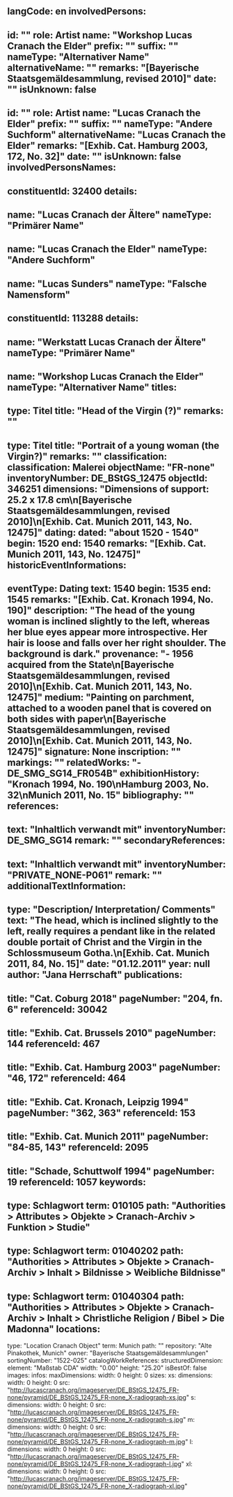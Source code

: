 langCode: en
involvedPersons: 
 - 
   id: ""
  role: Artist
  name: "Workshop Lucas Cranach the Elder"
  prefix: ""
  suffix: ""
  nameType: "Alternativer Name"
  alternativeName: ""
  remarks: "[Bayerische Staatsgemäldesammlung, revised 2010]"
  date: ""
  isUnknown: false
 - 
   id: ""
  role: Artist
  name: "Lucas Cranach the Elder"
  prefix: ""
  suffix: ""
  nameType: "Andere Suchform"
  alternativeName: "Lucas Cranach the Elder"
  remarks: "[Exhib. Cat. Hamburg 2003, 172, No. 32]"
  date: ""
  isUnknown: false
involvedPersonsNames: 
 - 
   constituentId: 32400
  details: 
   - 
   name: "Lucas Cranach der Ältere"
    nameType: "Primärer Name"
   - 
   name: "Lucas Cranach the Elder"
    nameType: "Andere Suchform"
   - 
   name: "Lucas Sunders"
    nameType: "Falsche Namensform"
 - 
   constituentId: 113288
  details: 
   - 
   name: "Werkstatt Lucas Cranach der Ältere"
    nameType: "Primärer Name"
   - 
   name: "Workshop Lucas Cranach the Elder"
    nameType: "Alternativer Name"
titles: 
 - 
   type: Titel
  title: "Head of the Virgin (?)"
  remarks: ""
 - 
   type: Titel
  title: "Portrait of a young woman (the Virgin?)"
  remarks: ""
classification: 
 classification: Malerei
objectName: "FR-none"
inventoryNumber: DE_BStGS_12475
objectId: 346251
dimensions: "Dimensions of support: 25.2 x 17.8 cm\n[Bayerische Staatsgemäldesammlungen, revised 2010]\n[Exhib. Cat. Munich 2011, 143, No. 12475]"
dating: 
 dated: "about 1520 - 1540"
 begin: 1520
 end: 1540
 remarks: "[Exhib. Cat. Munich 2011, 143, No. 12475]"
 historicEventInformations: 
  - 
   eventType: Dating
   text: 1540
   begin: 1535
   end: 1545
   remarks: "[Exhib. Cat. Kronach 1994, No. 190]"
description: "The head of the young woman is inclined slightly to the left, whereas her blue eyes appear more introspective. Her hair is loose and falls over her right shoulder. The background is dark."
provenance: "- 1956 acquired from the State\n[Bayerische Staatsgemäldesammlungen, revised 2010]\n[Exhib. Cat. Munich 2011, 143, No. 12475]"
medium: "Painting on parchment, attached to a wooden panel that is covered on both sides with paper\n[Bayerische Staatsgemäldesammlungen, revised 2010]\n[Exhib. Cat. Munich 2011, 143, No. 12475]"
signature: None
inscription: ""
markings: ""
relatedWorks: "- DE_SMG_SG14_FR054B"
exhibitionHistory: "Kronach 1994, No. 190\nHamburg 2003, No. 32\nMunich 2011, No. 15"
bibliography: ""
references: 
 - 
   text: "Inhaltlich verwandt mit"
  inventoryNumber: DE_SMG_SG14
  remark: ""
secondaryReferences: 
 - 
   text: "Inhaltlich verwandt mit"
  inventoryNumber: "PRIVATE_NONE-P061"
  remark: ""
additionalTextInformation: 
 - 
   type: "Description/ Interpretation/ Comments"
  text: "The head, which is inclined slightly to the left, really requires a pendant like in the related double portait of Christ and the Virgin in the Schlossmuseum Gotha.\n[Exhib. Cat. Munich 2011, 84, No. 15]"
  date: "01.12.2011"
  year: null
  author: "Jana Herrschaft"
publications: 
 - 
   title: "Cat. Coburg 2018"
  pageNumber: "204, fn. 6"
  referenceId: 30042
 - 
   title: "Exhib. Cat. Brussels 2010"
  pageNumber: 144
  referenceId: 467
 - 
   title: "Exhib. Cat. Hamburg 2003"
  pageNumber: "46, 172"
  referenceId: 464
 - 
   title: "Exhib. Cat. Kronach, Leipzig 1994"
  pageNumber: "362, 363"
  referenceId: 153
 - 
   title: "Exhib. Cat. Munich 2011"
  pageNumber: "84-85, 143"
  referenceId: 2095
 - 
   title: "Schade, Schuttwolf 1994"
  pageNumber: 19
  referenceId: 1057
keywords: 
 - 
   type: Schlagwort
  term: 010105
  path: "Authorities > Attributes > Objekte > Cranach-Archiv > Funktion > Studie"
 - 
   type: Schlagwort
  term: 01040202
  path: "Authorities > Attributes > Objekte > Cranach-Archiv > Inhalt > Bildnisse > Weibliche Bildnisse"
 - 
   type: Schlagwort
  term: 01040304
  path: "Authorities > Attributes > Objekte > Cranach-Archiv > Inhalt > Christliche Religion / Bibel > Die Madonna"
locations: 
 - 
   type: "Location Cranach Object"
  term: Munich
  path: ""
repository: "Alte Pinakothek, Munich"
owner: "Bayerische Staatsgemäldesammlungen"
sortingNumber: "1522-025"
catalogWorkReferences: 
structuredDimension: 
 element: "Maßstab CDA"
 width: "0.00"
 height: "25.20"
isBestOf: false
images: 
 infos: 
  maxDimensions: 
   width: 0
   height: 0
 sizes: 
  xs: 
   dimensions: 
    width: 0
    height: 0
   src: "http://lucascranach.org/imageserver/DE_BStGS_12475_FR-none/pyramid/DE_BStGS_12475_FR-none_X-radiograph-xs.jpg"
  s: 
   dimensions: 
    width: 0
    height: 0
   src: "http://lucascranach.org/imageserver/DE_BStGS_12475_FR-none/pyramid/DE_BStGS_12475_FR-none_X-radiograph-s.jpg"
  m: 
   dimensions: 
    width: 0
    height: 0
   src: "http://lucascranach.org/imageserver/DE_BStGS_12475_FR-none/pyramid/DE_BStGS_12475_FR-none_X-radiograph-m.jpg"
  l: 
   dimensions: 
    width: 0
    height: 0
   src: "http://lucascranach.org/imageserver/DE_BStGS_12475_FR-none/pyramid/DE_BStGS_12475_FR-none_X-radiograph-l.jpg"
  xl: 
   dimensions: 
    width: 0
    height: 0
   src: "http://lucascranach.org/imageserver/DE_BStGS_12475_FR-none/pyramid/DE_BStGS_12475_FR-none_X-radiograph-xl.jpg"